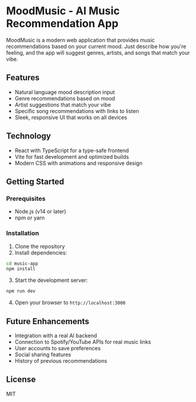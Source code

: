 # MoodMusic - AI Music Recommendation App

MoodMusic is a modern web application that provides music recommendations based on your current mood. Just describe how you're feeling, and the app will suggest genres, artists, and songs that match your vibe.

## Features

- Natural language mood description input
- Genre recommendations based on mood
- Artist suggestions that match your vibe
- Specific song recommendations with links to listen
- Sleek, responsive UI that works on all devices

## Technology

- React with TypeScript for a type-safe frontend
- Vite for fast development and optimized builds
- Modern CSS with animations and responsive design

## Getting Started

### Prerequisites

- Node.js (v14 or later)
- npm or yarn

### Installation

1. Clone the repository
2. Install dependencies:
```bash
cd music-app
npm install
```

3. Start the development server:
```bash
npm run dev
```

4. Open your browser to `http://localhost:3000`

## Future Enhancements

- Integration with a real AI backend
- Connection to Spotify/YouTube APIs for real music links
- User accounts to save preferences
- Social sharing features
- History of previous recommendations

## License

MIT
